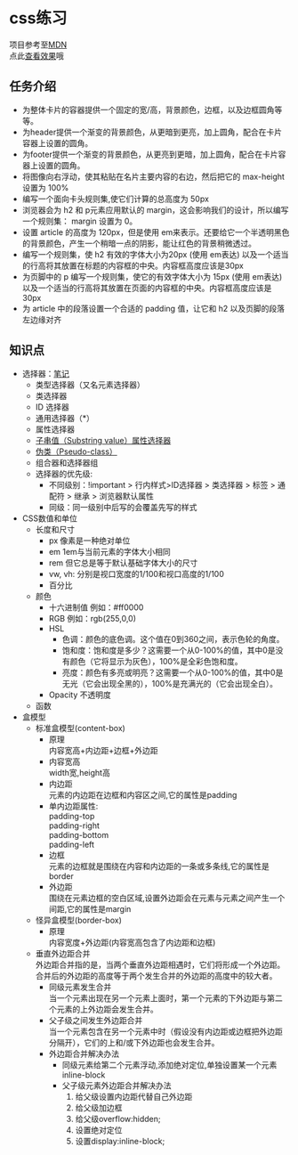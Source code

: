 # css练习

项目参考至[MDN](https://developer.mozilla.org/zh-CN/docs/Learn/CSS/Introduction_to_CSS/Fundamental_CSS_comprehension)<br>
点此[查看效果](https://15515179583.github.io/MDN/test6/index.html)哦

## 任务介绍

- 为整体卡片的容器提供一个固定的宽/高，背景颜色，边框，以及边框圆角等等。
- 为header提供一个渐变的背景颜色，从更暗到更亮，加上圆角，配合在卡片容器上设置的圆角。
- 为footer提供一个渐变的背景颜色，从更亮到更暗，加上圆角，配合在卡片容器上设置的圆角。
- 将图像向右浮动，使其粘贴在名片主要内容的右边，然后把它的 max-height 设置为 100%
- 编写一个面向卡头规则集,使它们计算的总高度为 50px
- 浏览器会为 h2 和 p元素应用默认的 margin，这会影响我们的设计，所以编写一个规则集： margin 设置为 0。
- 设置 article 的高度为 120px，但是使用 em来表示。还要给它一个半透明黑色的背景颜色，产生一个稍暗一点的阴影，能让红色的背景稍微透过。
- 编写一个规则集，使 h2 有效的字体大小为20px (使用 em表达) 以及一个适当的行高将其放置在标题的内容框的中央。内容框高度应该是30px
- 为页脚中的 p 编写一个规则集，使它的有效字体大小为 15px (使用 em表达) 以及一个适当的行高将其放置在页面的内容框的中央。内容框高度应该是30px
- 为 article 中的段落设置一个合适的 padding 值，让它和 h2 以及页脚的段落左边缘对齐

## 知识点
- 选择器：[笔记](https://github.com/15515179583/demo/blob/master/webNote/selector.txt)
  - 类型选择器（又名元素选择器）
  - 类选择器
  - ID 选择器
  - 通用选择器（*）
  - 属性选择器
  - [子串值（Substring value）属性选择器](https://developer.mozilla.org/zh-CN/docs/Learn/CSS/Introduction_to_CSS/Attribute_selectors)
  - [伪类（Pseudo-class）](https://developer.mozilla.org/zh-CN/docs/Learn/CSS/Introduction_to_CSS/Pseudo-classes_and_pseudo-elements)
  - 组合器和选择器组
  - 选择器的优先级:
    - 不同级别：!important > 行内样式>ID选择器 > 类选择器 > 标签 > 通配符 > 继承 > 浏览器默认属性
    - 同级：同一级别中后写的会覆盖先写的样式
- CSS数值和单位
  - 长度和尺寸
    - px 像素是一种绝对单位
    - em 1em与当前元素的字体大小相同
    - rem 但它总是等于默认基础字体大小的尺寸
    - vw, vh: 分别是视口宽度的1/100和视口高度的1/100
    - 百分比
  - 颜色
    - 十六进制值 例如：#ff0000
    - RGB 例如：rgb(255,0,0)
    - HSL 
      - 色调：颜色的底色调。这个值在0到360之间，表示色轮的角度。
      - 饱和度：饱和度是多少？这需要一个从0-100%的值，其中0是没有颜色（它将显示为灰色），100%是全彩色饱和度。
      - 亮度：颜色有多亮或明亮？这需要一个从0-100%的值，其中0是无光（它会出现全黑的），100%是充满光的（它会出现全白）。
    - Opacity 不透明度
  - 函数
- 盒模型
  - 标准盒模型(content-box)
    - 原理<br>
    内容宽高+内边距+边框+外边距
    - 内容宽高<br>
    width宽,height高
    - 内边距<br>
    元素的内边距在边框和内容区之间,它的属性是padding
    - 单内边距属性:<br>
    padding-top <br> padding-right <br> padding-bottom <br> padding-left
    - 边框<br>
    元素的边框就是围绕在内容和内边距的一条或多条线,它的属性是border
    - 外边距<br>
    围绕在元素边框的空白区域,设置外边距会在元素与元素之间产生一个间距,它的属性是margin
  - 怪异盒模型(border-box)
    - 原理<br>
    内容宽度+外边距(内容宽高包含了内边距和边框)
  - 垂直外边距合并<br>
  外边距合并指的是，当两个垂直外边距相遇时，它们将形成一个外边距。合并后的外边距的高度等于两个发生合并的外边距的高度中的较大者。
    - 同级元素发生合并<br>
    当一个元素出现在另一个元素上面时，第一个元素的下外边距与第二个元素的上外边距会发生合并。
    - 父子级之间发生外边距合并<br>
    当一个元素包含在另一个元素中时（假设没有内边距或边框把外边距分隔开），它们的上和/或下外边距也会发生合并。
    - 外边距合并解决办法
      - 同级元素给第二个元素浮动,添加绝对定位,单独设置某一个元素inline-block
      - 父子级元素外边距合并解决办法
        1. 给父级设置内边距代替自己外边距
        2. 给父级加边框
        3. 给父级overflow:hidden;
        4. 设置绝对定位
        5. 设置display:inline-block;
